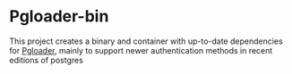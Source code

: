 # Pgloader-bin

This project creates a binary and container with up-to-date dependencies for [Pgloader](https://github.com/dimitri/pgloader), mainly to support newer authentication methods in recent editions of postgres

